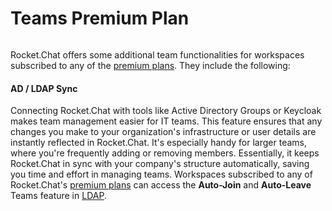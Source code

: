 # Teams Premium Plan

<figure><img src="../../../../.gitbook/assets/Premium.svg" alt=""><figcaption></figcaption></figure>

Rocket.Chat offers some additional team functionalities for workspaces subscribed to any of the [premium plans](../../../workspace-administration/settings/premium.md). They include the following:

#### AD / LDAP Sync

Connecting Rocket.Chat with tools like Active Directory Groups or Keycloak makes team management easier for IT teams. This feature ensures that any changes you make to your organization's infrastructure or user details are instantly reflected in Rocket.Chat. It's especially handy for larger teams, where you're frequently adding or removing members. Essentially, it keeps Rocket.Chat in sync with your company's structure automatically, saving you time and effort in managing teams. Workspaces subscribed to any of Rocket.Chat's [premium plans](../../../workspace-administration/settings/premium.md) can access the **Auto-Join** and **Auto-Leave** Teams feature in [LDAP](../../../workspace-administration/settings/ldap/ldap-premium-settings.md#h8eyqbx7wnb).
